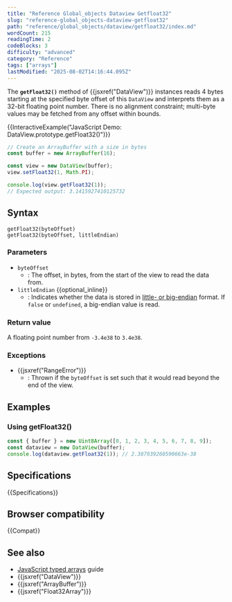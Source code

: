 ```yaml
---
title: "Reference Global_objects Dataview Getfloat32"
slug: "reference-global_objects-dataview-getfloat32"
path: "reference/global_objects/dataview/getfloat32/index.md"
wordCount: 215
readingTime: 2
codeBlocks: 3
difficulty: "advanced"
category: "Reference"
tags: ["arrays"]
lastModified: "2025-08-02T14:16:44.095Z"
---
```



The **`getFloat32()`** method of {{jsxref("DataView")}} instances reads 4 bytes starting at the specified byte offset of this `DataView` and interprets them as a 32-bit floating point number. There is no alignment constraint; multi-byte values may be fetched from any offset within bounds.

{{InteractiveExample("JavaScript Demo: DataView.prototype.getFloat32()")}}

```js interactive-example
// Create an ArrayBuffer with a size in bytes
const buffer = new ArrayBuffer(16);

const view = new DataView(buffer);
view.setFloat32(1, Math.PI);

console.log(view.getFloat32(1));
// Expected output: 3.1415927410125732
```

## Syntax

```js-nolint
getFloat32(byteOffset)
getFloat32(byteOffset, littleEndian)
```

### Parameters

- `byteOffset`
  - : The offset, in bytes, from the start of the view to read the data from.
- `littleEndian` {{optional_inline}}
  - : Indicates whether the data is stored in [little- or big-endian](/en-US/docs/Glossary/Endianness) format. If `false` or `undefined`, a big-endian value is read.

### Return value

A floating point number from `-3.4e38` to `3.4e38`.

### Exceptions

- {{jsxref("RangeError")}}
  - : Thrown if the `byteOffset` is set such that it would read beyond the end of the view.

## Examples

### Using getFloat32()

```js
const { buffer } = new Uint8Array([0, 1, 2, 3, 4, 5, 6, 7, 8, 9]);
const dataview = new DataView(buffer);
console.log(dataview.getFloat32(1)); // 2.387939260590663e-38
```

## Specifications

{{Specifications}}

## Browser compatibility

{{Compat}}

## See also

- [JavaScript typed arrays](/en-US/docs/Web/JavaScript/Guide/Typed_arrays) guide
- {{jsxref("DataView")}}
- {{jsxref("ArrayBuffer")}}
- {{jsxref("Float32Array")}}

